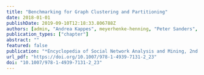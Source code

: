 ```yaml
---
title: "Benchmarking for Graph Clustering and Partitioning"
date: 2018-01-01
publishDate: 2019-09-10T12:18:33.806788Z
authors: [admin, "Andrea Kappes", meyerhenke-henning, "Peter Sanders", "Christian Schulz", "Dorothea Wagner"]
publication_types: ["chapter"]
abstract: ""
featured: false
publication: "*Encyclopedia of Social Network Analysis and Mining, 2nd Edition*"
url_pdf: "https://doi.org/10.1007/978-1-4939-7131-2_23"
doi: "10.1007/978-1-4939-7131-2_23"
---
```


